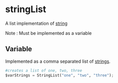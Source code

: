 # stringList

A list implementation of [string](/arguments/string)

Note : Must be implemented as a variable

## Variable

Implemented as a comma separated list of [strings](/arguments/string).
```python
#creates a list of one, two, three
$varStrings = StringList("one", "two", "three");
```
